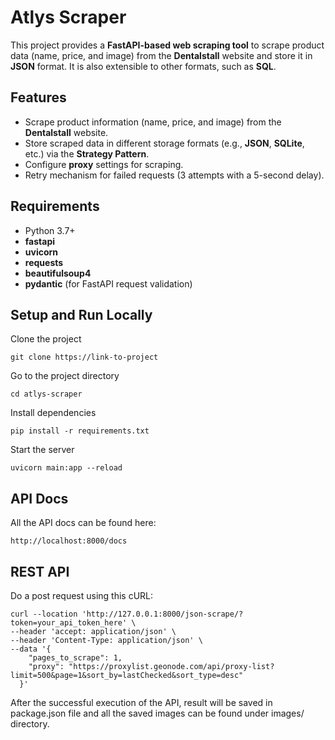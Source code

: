 # Atlys Scraper

This project provides a **FastAPI-based web scraping tool** to scrape product data (name, price, and image) from the **Dentalstall** website and store it in **JSON** format. It is also extensible to other formats, such as **SQL**.

## Features

- Scrape product information (name, price, and image) from the **Dentalstall** website.
- Store scraped data in different storage formats (e.g., **JSON**, **SQLite**, etc.) via the **Strategy Pattern**.
- Configure **proxy** settings for scraping.
- Retry mechanism for failed requests (3 attempts with a 5-second delay).

## Requirements

- Python 3.7+
- **fastapi**
- **uvicorn**
- **requests**
- **beautifulsoup4**
- **pydantic** (for FastAPI request validation)

## Setup and Run Locally


Clone the project

```
git clone https://link-to-project
```

Go to the project directory

```
cd atlys-scraper
```

Install dependencies

```
pip install -r requirements.txt
```

Start the server

```
uvicorn main:app --reload
```

## API Docs
All the API docs can be found here:
``` 
http://localhost:8000/docs
```

## REST API

Do a post request using this cURL:
```
curl --location 'http://127.0.0.1:8000/json-scrape/?token=your_api_token_here' \
--header 'accept: application/json' \
--header 'Content-Type: application/json' \
--data '{
    "pages_to_scrape": 1,
    "proxy": "https://proxylist.geonode.com/api/proxy-list?limit=500&page=1&sort_by=lastChecked&sort_type=desc"
  }'
```

After the successful execution of the API, result will be saved in package.json file and all the saved images can be found under images/ directory.